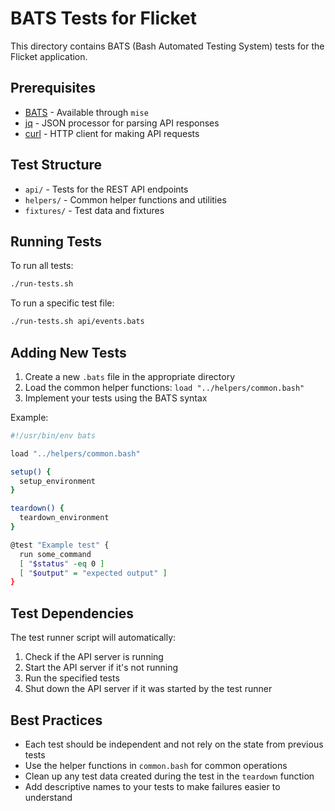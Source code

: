 # BATS Tests for Flicket

This directory contains BATS (Bash Automated Testing System) tests for the Flicket application.

## Prerequisites

- [BATS](https://github.com/bats-core/bats-core) - Available through `mise`
- [jq](https://stedolan.github.io/jq/) - JSON processor for parsing API responses
- [curl](https://curl.se/) - HTTP client for making API requests

## Test Structure

- `api/` - Tests for the REST API endpoints
- `helpers/` - Common helper functions and utilities
- `fixtures/` - Test data and fixtures

## Running Tests

To run all tests:

```bash
./run-tests.sh
```

To run a specific test file:

```bash
./run-tests.sh api/events.bats
```

## Adding New Tests

1. Create a new `.bats` file in the appropriate directory
2. Load the common helper functions: `load "../helpers/common.bash"`
3. Implement your tests using the BATS syntax

Example:

```bash
#!/usr/bin/env bats

load "../helpers/common.bash"

setup() {
  setup_environment
}

teardown() {
  teardown_environment
}

@test "Example test" {
  run some_command
  [ "$status" -eq 0 ]
  [ "$output" = "expected output" ]
}
```

## Test Dependencies

The test runner script will automatically:

1. Check if the API server is running
2. Start the API server if it's not running
3. Run the specified tests
4. Shut down the API server if it was started by the test runner

## Best Practices

- Each test should be independent and not rely on the state from previous tests
- Use the helper functions in `common.bash` for common operations
- Clean up any test data created during the test in the `teardown` function
- Add descriptive names to your tests to make failures easier to understand 